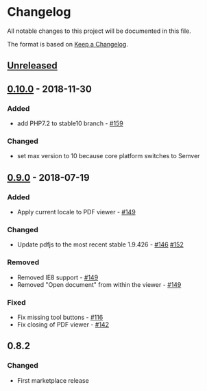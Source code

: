 # Changelog

All notable changes to this project will be documented in this file.

The format is based on [Keep a Changelog](http://keepachangelog.com/en/1.0.0/).

## [Unreleased]

## [0.10.0] - 2018-11-30

### Added

- add PHP7.2 to stable10 branch - [#159](https://github.com/owncloud/files_pdfviewer/issues/159)

### Changed

- set max version to 10 because core platform switches to Semver


## [0.9.0] - 2018-07-19

### Added
- Apply current locale to PDF viewer - [#149](https://github.com/owncloud/files_pdfviewer/pull/149)

### Changed
- Update pdfjs to the most recent stable 1.9.426 - [#146](https://github.com/owncloud/files_pdfviewer/issues/146) [#152](https://github.com/owncloud/files_pdfviewer/issues/152)

### Removed
- Removed IE8 support - [#149](https://github.com/owncloud/files_pdfviewer/pull/149)
- Removed "Open document" from within the viewer - [#149](https://github.com/owncloud/files_pdfviewer/pull/149)

### Fixed
- Fix missing tool buttons - [#116](https://github.com/owncloud/files_pdfviewer/issues/116)
- Fix closing of PDF viewer - [#142](https://github.com/owncloud/files_pdfviewer/issues/142)

## 0.8.2
### Changed
- First marketplace release

[Unreleased]: https://github.com/owncloud/files_pdfviewer/compare/v0.10.0..master
[0.10.0]: https://github.com/owncloud/files_pdfviewer/compare/v0.9.0..v0.10.0
[0.9.0]: https://github.com/owncloud/files_pdfviewer/compare/v0.8.2..v0.9.0

